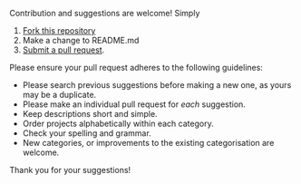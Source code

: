 Contribution and suggestions are welcome! Simply 

1. [Fork this repository](https://help.github.com/articles/fork-a-repo/)
2. Make a change to README.md
3. [Submit a pull request](https://help.github.com/articles/creating-a-pull-request/).

Please ensure your pull request adheres to the following guidelines:

- Please search previous suggestions before making a new one, as yours may be a duplicate.
- Please make an individual pull request for *each* suggestion.
- Keep descriptions short and simple.
- Order projects alphabetically within each category.
- Check your spelling and grammar.
- New categories, or improvements to the existing categorisation are welcome.

Thank you for your suggestions!
